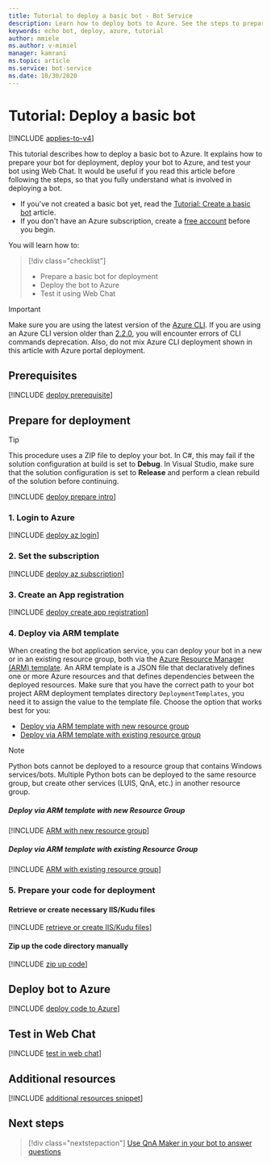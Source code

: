 ```yaml
---
title: Tutorial to deploy a basic bot - Bot Service
description: Learn how to deploy bots to Azure. See the steps to prepare for deployment, deploy, and test bots.
keywords: echo bot, deploy, azure, tutorial
author: mmiele
ms.author: v-mimiel
manager: kamrani
ms.topic: article
ms.service: bot-service
ms.date: 10/30/2020
---
```


# Tutorial: Deploy a basic bot

[!INCLUDE [applies-to-v4](~/includes/applies-to-v4-current.md)]

This tutorial describes how to deploy a basic bot to Azure. It explains how to prepare your bot for deployment, deploy your bot to Azure, and test your bot using Web Chat.
It would be useful if you read this article before following the steps, so that you fully understand what is involved in deploying a bot.

- If you've not created a basic bot yet, read the [Tutorial: Create  a basic bot](bot-builder-tutorial-create-basic-bot.md) article.
- If you don't have an Azure subscription, create a [free account](https://azure.microsoft.com/free/?WT.mc_id=A261C142F) before you begin.

You will learn how to:
> [!div class="checklist"]
> * Prepare a basic bot for deployment
> * Deploy the bot to Azure
> * Test it using Web Chat

> [!IMPORTANT]
> Make sure you are using the latest version of the [Azure CLI](https://docs.microsoft.com/cli/azure/?view=azure-cli-latest&preserve-view=true). If you are using an Azure CLI version older than [2.2.0](https://github.com/MicrosoftDocs/azure-docs-cli/blob/master/docs-ref-conceptual/release-notes-azure-cli.md#march-10-2020), you will encounter errors of CLI commands deprecation. Also, do not mix Azure CLI deployment shown in this article with Azure portal deployment.

## Prerequisites

[!INCLUDE [deploy prerequisite](~/includes/deploy/snippet-prerequisite.md)]

## Prepare for deployment

> [!TIP]
> This procedure uses a ZIP file to deploy your bot. In C#, this may fail if the solution configuration at build is set to **Debug**.
> In Visual Studio, make sure that the solution configuration is set to **Release** and perform a clean rebuild of the solution before continuing.

[!INCLUDE [deploy prepare intro](~/includes/deploy/snippet-prepare-deploy-intro.md)]

### 1. Login to Azure

[!INCLUDE [deploy az login](~/includes/deploy/snippet-az-login.md)]

### 2. Set the subscription

[!INCLUDE [deploy az subscription](~/includes/deploy/snippet-az-set-subscription.md)]

### 3. Create an App registration

[!INCLUDE [deploy create app registration](~/includes/deploy/snippet-create-app-registration.md)]

### 4. Deploy via ARM template

When creating the bot application service, you can deploy your bot in a new or in an existing resource group, both via the [Azure Resource Manager (ARM) template](https://docs.microsoft.com/azure/azure-resource-manager/templates/overview). An ARM template is a JSON file that declaratively defines one or more Azure resources and that defines dependencies between the deployed resources. Make sure that you have the correct path to your bot project ARM deployment templates directory `DeploymentTemplates`, you need it to assign the value to the template file. Choose the option that works best for you:

* [Deploy via ARM template with new resource group](#deploy-via-arm-template-with-new-resource-group)
* [Deploy via ARM template with existing resource group](#deploy-via-arm-template-with-existing-resource-group)

> [!NOTE]
> Python bots cannot be deployed to a resource group that contains Windows services/bots.  Multiple Python bots can be deployed to the same resource group, but create other services (LUIS, QnA, etc.) in another resource group.

##### **Deploy via ARM template with new Resource Group**

[!INCLUDE [ARM with new resource group](~/includes/deploy/snippet-ARM-new-resource-group.md)]

##### **Deploy via ARM template with existing Resource Group**

[!INCLUDE [ARM with existing resource group](~/includes/deploy/snippet-ARM-existing-resource-group.md)]

### 5. Prepare your code for deployment

#### **Retrieve or create necessary IIS/Kudu files**

[!INCLUDE [retrieve or create IIS/Kudu files](~/includes/deploy/snippet-IIS-Kudu-files.md)]

#### **Zip up the code directory manually**

[!INCLUDE [zip up code](~/includes/deploy/snippet-zip-code.md)]

## Deploy bot to Azure

[!INCLUDE [deploy code to Azure](~/includes/deploy/snippet-deploy-code-to-az.md)]

## Test in Web Chat

[!INCLUDE [test in web chat](~/includes/deploy/snippet-test-in-web-chat.md)]


## Additional resources

[!INCLUDE [additional resources snippet](~/includes/deploy/snippet-additional-resources.md)]

## Next steps

> [!div class="nextstepaction"]
> [Use QnA Maker in your bot to answer questions](bot-builder-tutorial-add-qna.md)
